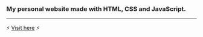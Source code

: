 ### My personal website made with HTML, CSS and JavaScript.

***

:zap: [Visit here](https://omaranguas.github.io/website/) :zap:
